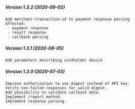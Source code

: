 ##### Version 1.3.2 (2020-09-02)

	Add merchant-transaction-id to payment response parsing
	Affected:
	 - payment response
	 - result response
	 - callback parsing

##### Version 1.3.1 (2020-08-05)

	Add parameters describing cardholder device

##### Version 1.3.0 (2020-07-03)

	Improve authorization to use digest instead of API key.
	Verify non-failed responses for valid digest.
	Add possibility to validate callback data.
	Implement /report method.
	Implement response parsing.
